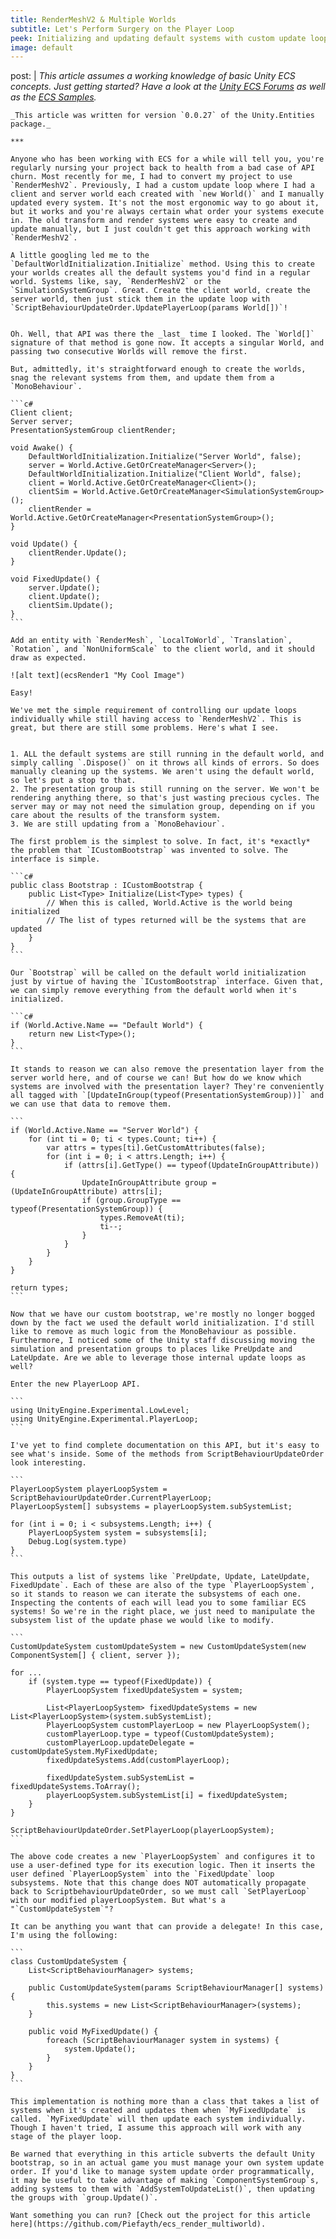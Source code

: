 ```yaml
---
title: RenderMeshV2 & Multiple Worlds
subtitle: Let's Perform Surgery on the Player Loop
peek: Initializing and updating default systems with custom update loops and multiple worlds.
image: default
---
```

post: |
    _This article assumes a working knowledge of basic Unity ECS concepts. Just getting started? Have a look at the [Unity ECS Forums](https://forum.unity.com/forums/entity-component-system-and-c-job-system.147/) as well as the [ECS Samples](https://github.com/Unity-Technologies/EntityComponentSystemSamples)._

    _This article was written for version `0.0.27` of the Unity.Entities package._

    ***

    Anyone who has been working with ECS for a while will tell you, you're regularly nursing your project back to health from a bad case of API churn. Most recently for me, I had to convert my project to use `RenderMeshV2`. Previously, I had a custom update loop where I had a client and server world each created with `new World()` and I manually updated every system. It's not the most ergonomic way to go about it, but it works and you're always certain what order your systems execute in. The old transform and render systems were easy to create and update manually, but I just couldn't get this approach working with `RenderMeshV2`.

    A little googling led me to the `DefaultWorldInitialization.Initialize` method. Using this to create your worlds creates all the default systems you'd find in a regular world. Systems like, say, `RenderMeshV2` or the `SimulationSystemGroup`. Great. Create the client world, create the server world, then just stick them in the update loop with `ScriptBehaviourUpdateOrder.UpdatePlayerLoop(params World[])`!


    Oh. Well, that API was there the _last_ time I looked. The `World[]` signature of that method is gone now. It accepts a singular World, and passing two consecutive Worlds will remove the first.

    But, admittedly, it's straightforward enough to create the worlds, snag the relevant systems from them, and update them from a `MonoBehaviour`. 

    ```c#
    Client client;
    Server server;
    PresentationSystemGroup clientRender;

    void Awake() {
        DefaultWorldInitialization.Initialize("Server World", false);
        server = World.Active.GetOrCreateManager<Server>();
        DefaultWorldInitialization.Initialize("Client World", false);
        client = World.Active.GetOrCreateManager<Client>();
        clientSim = World.Active.GetOrCreateManager<SimulationSystemGroup>();
        clientRender = World.Active.GetOrCreateManager<PresentationSystemGroup>();
    }

    void Update() {
        clientRender.Update();
    }

    void FixedUpdate() {
        server.Update();
        client.Update();
        clientSim.Update();
    }
    ```

    Add an entity with `RenderMesh`, `LocalToWorld`, `Translation`, `Rotation`, and `NonUniformScale` to the client world, and it should draw as expected. 
    
    ![alt text](ecsRender1 "My Cool Image")

    Easy! 
    
    We've met the simple requirement of controlling our update loops individually while still having access to `RenderMeshV2`. This is great, but there are still some problems. Here's what I see.


    1. ALL the default systems are still running in the default world, and simply calling `.Dispose()` on it throws all kinds of errors. So does manually cleaning up the systems. We aren't using the default world, so let's put a stop to that.
    2. The presentation group is still running on the server. We won't be rendering anything there, so that's just wasting precious cycles. The server may or may not need the simulation group, depending on if you care about the results of the transform system.
    3. We are still updating from a `MonoBehaviour`.

    The first problem is the simplest to solve. In fact, it's *exactly* the problem that `ICustomBootstrap` was invented to solve. The interface is simple.

    ```c#
    public class Bootstrap : ICustomBootstrap {
        public List<Type> Initialize(List<Type> types) {
            // When this is called, World.Active is the world being initialized
            // The list of types returned will be the systems that are updated
        }
    }
    ```

    Our `Bootstrap` will be called on the default world initialization just by virtue of having the `ICustomBootstrap` interface. Given that, we can simply remove everything from the default world when it's initialized.

    ```c#
    if (World.Active.Name == "Default World") {
        return new List<Type>();
    }
    ```

    It stands to reason we can also remove the presentation layer from the server world here, and of course we can! But how do we know which systems are involved with the presentation layer? They're conveniently all tagged with `[UpdateInGroup(typeof(PresentationSystemGroup))]` and we can use that data to remove them.

    ```
    if (World.Active.Name == "Server World") {
        for (int ti = 0; ti < types.Count; ti++) {
            var attrs = types[ti].GetCustomAttributes(false);
            for (int i = 0; i < attrs.Length; i++) {
                if (attrs[i].GetType() == typeof(UpdateInGroupAttribute)) {
                    UpdateInGroupAttribute group = (UpdateInGroupAttribute) attrs[i];
                    if (group.GroupType == typeof(PresentationSystemGroup)) {
                        types.RemoveAt(ti);
                        ti--;
                    }
                }
            }
        }
    }

    return types;
    ```

    Now that we have our custom bootstrap, we're mostly no longer bogged down by the fact we used the default world initialization. I'd still like to remove as much logic from the MonoBehaviour as possible. Furthermore, I noticed some of the Unity staff discussing moving the simulation and presentation groups to places like PreUpdate and LateUpdate. Are we able to leverage those internal update loops as well?

    Enter the new PlayerLoop API.

    ```
    using UnityEngine.Experimental.LowLevel;
    using UnityEngine.Experimental.PlayerLoop;
    ```

    I've yet to find complete documentation on this API, but it's easy to see what's inside. Some of the methods from ScriptBehaviourUpdateOrder look interesting.

    ```
    PlayerLoopSystem playerLoopSystem = ScriptBehaviourUpdateOrder.CurrentPlayerLoop;
    PlayerLoopSystem[] subsystems = playerLoopSystem.subSystemList;

    for (int i = 0; i < subsystems.Length; i++) {
        PlayerLoopSystem system = subsystems[i];
        Debug.Log(system.type)
    }
    ```

    This outputs a list of systems like `PreUpdate, Update, LateUpdate, FixedUpdate`. Each of these are also of the type `PlayerLoopSystem`, so it stands to reason we can iterate the subsystems of each one. Inspecting the contents of each will lead you to some familiar ECS systems! So we're in the right place, we just need to manipulate the subsystem list of the update phase we would like to modify.

    ```
    CustomUpdateSystem customUpdateSystem = new CustomUpdateSystem(new ComponentSystem[] { client, server });

    for ...
        if (system.type == typeof(FixedUpdate)) {
            PlayerLoopSystem fixedUpdateSystem = system;
        
            List<PlayerLoopSystem> fixedUpdateSystems = new List<PlayerLoopSystem>(system.subSystemList);
            PlayerLoopSystem customPlayerLoop = new PlayerLoopSystem();
            customPlayerLoop.type = typeof(CustomUpdateSystem);
            customPlayerLoop.updateDelegate = customUpdateSystem.MyFixedUpdate;
            fixedUpdateSystems.Add(customPlayerLoop);
        
            fixedUpdateSystem.subSystemList = fixedUpdateSystems.ToArray();
            playerLoopSystem.subSystemList[i] = fixedUpdateSystem;
        }
    }

    ScriptBehaviourUpdateOrder.SetPlayerLoop(playerLoopSystem);
    ```

    The above code creates a new `PlayerLoopSystem` and configures it to use a user-defined type for its execution logic. Then it inserts the user defined `PlayerLoopSystem` into the `FixedUpdate` loop subsystems. Note that this change does NOT automatically propagate back to ScriptbehaviourUpdateOrder, so we must call `SetPlayerLoop` with our modified playerLoopSystem. But what's a "`CustomUpdateSystem`"?

    It can be anything you want that can provide a delegate! In this case, I'm using the following:

    ```
    class CustomUpdateSystem {
        List<ScriptBehaviourManager> systems;

        public CustomUpdateSystem(params ScriptBehaviourManager[] systems) {
            this.systems = new List<ScriptBehaviourManager>(systems);
        }

        public void MyFixedUpdate() {
            foreach (ScriptBehaviourManager system in systems) {
                system.Update();
            }
        }
    }
    ```

    This implementation is nothing more than a class that takes a list of systems when it's created and updates them when `MyFixedUpdate` is called. `MyFixedUpdate` will then update each system individually. Though I haven't tried, I assume this approach will work with any stage of the player loop.
    
    Be warned that everything in this article subverts the default Unity bootstrap, so in an actual game you must manage your own system update order. If you'd like to manage system update order programmatically, it may be useful to take advantage of making `ComponentSystemGroup`s, adding systems to them with `AddSystemToUpdateList()`, then updating the groups with `group.Update()`.

    Want something you can run? [Check out the project for this article here](https://github.com/Piefayth/ecs_render_multiworld).
